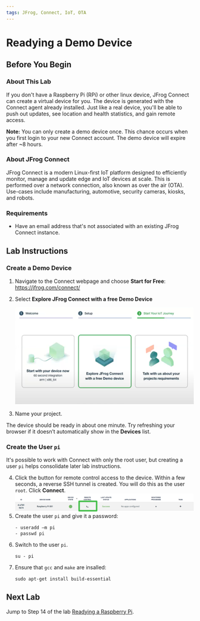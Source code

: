 ```yaml
---
tags: JFrog, Connect, IoT, OTA
---
```

# Readying a Demo Device #

## Before You Begin ##

### About This Lab ###
If you don't have a Raspberry Pi (RPi) or other linux device, JFrog Connect can create a virtual device for you. The device is generated with the Connect agent already installed. Just like a real device, you'll be able to push out updates, see location and health statistics, and gain remote access.

**Note:** You can only create a demo device once. This chance occurs when you first login to your new Connect account. The demo device will expire after ~8 hours.

### About JFrog Connect ###
JFrog Connect is a modern Linux-first IoT platform designed to efficiently monitor, manage and update edge and IoT devices at scale. This is performed over a network connection, also known as over the air (OTA).
Use-cases include manufacturing, automotive, security cameras, kiosks, and robots.

### Requirements ###
- Have an email address that's not associated with an existing JFrog Connect instance.

## Lab Instructions ##

### Create a Demo Device ###
1. Navigate to the Connect webpage and choose **Start for Free**: https://jfrog.com/connect/
2. Select **Explore JFrog Connect with a free Demo Device** 

    ![](img/DemoDevice.png)
3. Name your project.

The device should be ready in about one minute. Try refreshing your browser if it doesn’t automatically show in the **Devices** list.

### Create the User `pi` ###
It's possible to work with Connect with only the root user, but creating a user `pi` helps consolidate later lab instructions.

4. Click the button for remote control access to the device. Within a few seconds, a reverse SSH tunnel is created. You will do this as the user `root`. Click **Connect**.
    ![](img/RemoteControl1.png)
5. Create the user `pi` and give it a password:
    ````
    - useradd –m pi
	- passwd pi
    ````
6. Switch to the user `pi`.
    ````
    su - pi
    ````
7. Ensure that `gcc` and `make` are insalled:
    ````
    sudo apt-get install build-essential
    ````    

## Next Lab ##
Jump to Step 14 of the lab [Readying a Raspberry Pi](/Ready-RPi.md).